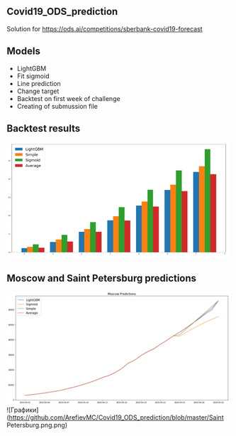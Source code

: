 ## Covid19_ODS_prediction
Solution for https://ods.ai/competitions/sberbank-covid19-forecast
## Models
- LightGBM
- Fit sigmoid
- Line prediction
- Change target
- Backtest on first week of challenge
- Creating of submussion file
## Backtest results
![Графики](https://github.com/ArefievMC/Covid19_ODS_prediction/blob/master/BackTest.PNG)
## Moscow and Saint Petersburg predictions
![Графики](https://github.com/ArefievMC/Covid19_ODS_prediction/blob/master/Moscow_Predictions.png)
![Графики](https://github.com/ArefievMC/Covid19_ODS_prediction/blob/master/Saint Petersburg.png.png)
